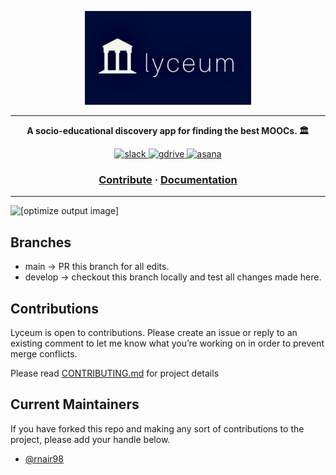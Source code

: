 <p align="center">
  <a href="https://swipeclass.web.app/">
    <img src="https://github.com/rnair98/lyceum-react-native/blob/main/assets/lyceum.jpeg?raw=true" alt="logo" height=150 />
	</a>
</p>

---
<p align="center">
  <strong>A socio-educational discovery app for finding the best MOOCs. 🏛</strong>
</p>
<p align="center">
  <a href="https://join.slack.com/t/lyceum-app/signup">
    <img src="https://img.shields.io/badge/Slack-%40lyceum--app%2FLYCEUM-informational" alt="slack" />
  </a>
  <a href="https://drive.google.com/drive/folders/1veUqdmMiuGl8m0rIrhU4gth7zQpH03e9?usp=sharing">
    <img src="https://img.shields.io/badge/Drive-project%20docs-yellow" alt="gdrive" />
  </a>
  <a href="https://app.asana.com/share/umich/cis-375-final-project-team-i/939514425027676/8840abf1061e76e21821495b4b4aa93e">
    <img src="https://img.shields.io/badge/Asana-project%20management-critical" alt="asana"/>
  </a>
</p>


<h3 align="center">
  <a href="https://github.com/rnair98/lyceum-react-native/blob/main/CONTRIBUTING.md">Contribute</a>
  <span> · </span>
  <a href="https://lyceum-1.gitbook.io/lyceum/">Documentation</a>
</h3>


---

![[optimize output image]](https://im2.ezgif.com/tmp/ezgif-2-c07bbd293099.gif)

## Branches

* main -> PR this branch for all edits.
* develop -> checkout this branch locally and test all changes made here.

## Contributions

Lyceum is open to contributions. Please create an issue or reply to an existing comment to let me know what you’re working on in order to prevent merge conflicts.

Please read [CONTRIBUTING.md](CONTRIBUTING.md) for project details

## Current Maintainers

If you have forked this repo and making any sort of contributions to the project, please add your handle below.

* [@rnair98](https://github.com/rnair98)

